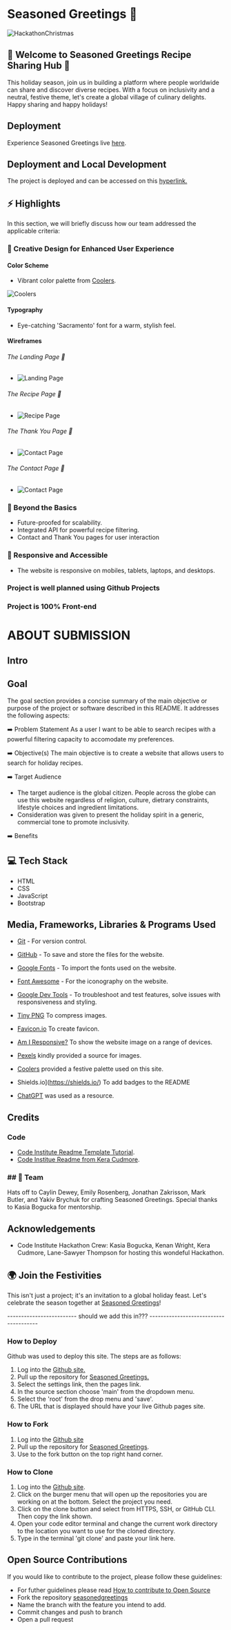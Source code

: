 # Seasoned Greetings 🍒

![HackathonChristmas](assets/images/readme/family.jpg)

## 🌟 Welcome to Seasoned Greetings Recipe Sharing Hub 🌟

This holiday season, join us in building a platform where people worldwide can share and discover diverse recipes. With a focus on inclusivity and a neutral, festive theme, let's create a global village of culinary delights. Happy sharing and happy holidays!

## Deployment

Experience Seasoned Greetings live [here](https://mbutler1991.github.io/seasonedgreetings/).

## Deployment and Local Development

The project is deployed and can be accessed on this [hyperlink.](http://your-deployed-link.com)

## ⚡ Highlights

In this section, we will briefly discuss how our team addressed the applicable criteria:

### 🎨 Creative Design for Enhanced User Experience

#### Color Scheme

- Vibrant color palette from [Coolers](https://coolors.co/).

![Coolers](assets/images/readme/color-palette.png)

#### Typography

- Eye-catching 'Sacramento' font for a warm, stylish feel.

#### Wireframes

###### The Landing Page 🍒

- ![Landing Page](assets/images/readme/landing-page.png) 


###### The Recipe Page 🍒

- ![Recipe Page](assets/images/readme/recipe-page.png)

###### The Thank You Page 🍒

- ![Contact Page](assets/images/readme/meet-the-team-page.png)

###### The Contact Page 🍒

- ![Contact Page](assets/images/readme/contact-page.png)

### 🚀 Beyond the Basics
- Future-proofed for scalability.
- Integrated API for powerful recipe filtering.
- Contact and Thank You pages for user interaction


### 📐 Responsive and Accessible
- The website is responsive on mobiles, tablets, laptops, and desktops.

### Project is well planned using Github Projects

### Project is 100% Front-end

# ABOUT SUBMISSION
## Intro

## Goal
The goal section provides a concise summary of the main objective or purpose of the project or software described in this README. It addresses the following aspects:

➡️ Problem Statement
As a user I want to be able to search recipes with a powerful filtering capacity to accomodate my preferences.

➡️ Objective(s)
The main objective is to create a website that allows users to search for holiday recipes.  

➡️ Target Audience
- The target audience is the global citizen.  People across the globe can use this website regardless of religion, culture, dietrary constraints, lifestyle choices and ingredient limitations. 
- Consideration was given to present the holiday spirit in a generic, commercial tone to promote inclusivity.

➡️ Benefits


## 💻 Tech Stack

- HTML
- CSS
- JavaScript
- Bootstrap 

## Media, Frameworks, Libraries & Programs Used

- [Git](https://git-scm.com/) - For version control.

- [GitHub](https://github.com/) - To save and store the files for the website.

- [Google Fonts](https://fonts.google.com/) - To import the fonts used on the website.

- [Font Awesome](https://fontawesome.com/) - For the iconography on the website.

- [Google Dev Tools](https://developer.chrome.com/docs/devtools/) - To troubleshoot and test features, solve issues with responsiveness and styling.

- [Tiny PNG](https://tinypng.com/) To compress images.

- [Favicon.io](https://favicon.io/) To create favicon.

- [Am I Responsive?](http://ami.responsivedesign.is/) To show the website image on a range of devices.

- [Pexels](https://www.pexels.com/) kindly provided a source for images.

- [Coolers](https://coolors.co/) provided a festive palette used on this site.

- Shields.io](https://shields.io/) To add badges to the README

- [ChatGPT](https://chat.openai.com/) was used as a resource.

## Credits

### Code

- [Code Institute Readme Template Tutorial](Code-Institute-Solutions/readme-template).
- [Code Institue Readme from Kera Cudmore](https://github.com/kera-cudmore).

### ## 🙌 Team 
Hats off to Caylin Dewey, Emily Rosenberg, Jonathan Zakrisson, Mark Butler, and Yakiv Brychuk for crafting Seasoned Greetings. Special thanks to Kasia Bogucka for mentorship.

## Acknowledgements
- Code Institute Hackathon Crew: Kasia Bogucka, Kenan Wright, Kera Cudmore, Lane-Sawyer Thompson for hosting this wondeful Hackathon.

## 🌍 Join the Festivities

This isn't just a project; it's an invitation to a global holiday feast. Let's celebrate the season together at [Seasoned Greetings](https://mbutler1991.github.io/seasonedgreetings/)!






------------------------- should we add this in???  --------------------------------------


### How to Deploy 

Github was used to deploy this site.  The steps are as follows:
1. Log into the [Github site.](https://github.com/)
2. Pull up the repository for [Seasoned Greetings.](https://github.com/Mbutler1991/seasonedgreetings)
3. Select the settings link, then the pages link.
4. In the source section choose 'main' from the dropdown menu.  
5. Select the 'root' from the drop menu and 'save'.
6. The URL that is displayed should have your live Github pages site. 

### How to Fork

1. Log into the [Github site](https://github.com/)
2. Pull up the repository for [Seasoned Greetings](https://github.com/Mbutler1991/seasonedgreetings).
3. Use to the fork button on the top right hand corner.

### How to Clone

1. Log into the [Github site](https://github.com/).
2. Click on the burger menu that will open up the repositories you are working on at the bottom.  Select the project you need.
3. Click on the clone button and select from HTTPS, SSH, or GitHub CLI.  Then copy the link shown.
4. Open your code editor terminal and change the current work directory to the location you want to use for the cloned directory.
5. Type in the terminal 'git clone' and paste your link here. 

## Open Source Contributions

If you would like to contribute to the project, please follow these guidelines:

- For futher guidelines please read [How to contribute to Open Source](https://opensource.guide/how-to-contribute/#how-to-submit-a-contribution)
- Fork the repository [seasonedgreetings](https://github.com/Mbutler1991/seasonedgreetings)
- Name the branch with the feature you intend to add. 
- Commit changes and push to branch
- Open a pull request

